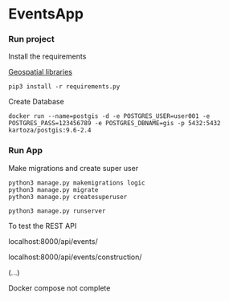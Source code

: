 # EventsApp


### Run project

Install the requirements

[Geospatial libraries](https://docs.djangoproject.com/en/3.0/ref/contrib/gis/install/geolibs/)

```
pip3 install -r requirements.py
```

Create Database

```
docker run --name=postgis -d -e POSTGRES_USER=user001 -e POSTGRES_PASS=123456789 -e POSTGRES_DBNAME=gis -p 5432:5432 kartoza/postgis:9.6-2.4
```

### Run App

Make migrations and create super user
```
python3 manage.py makemigrations logic
python3 manage.py migrate
python3 manage.py createsuperuser
```


```
python3 manage.py runserver 
```

To test the REST API 

localhost:8000/api/events/

localhost:8000/api/events/construction/

(...)


Docker compose not complete

